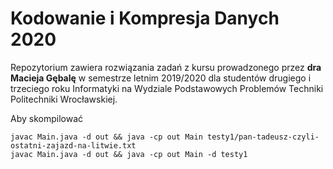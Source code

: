 # Kodowanie i Kompresja Danych 2020

Repozytorium zawiera rozwiązania zadań z kursu prowadzonego przez <b>dra Macieja Gębalę</b> w semestrze letnim 2019/2020 dla studentów drugiego i trzeciego roku Informatyki na Wydziale Podstawowych Problemów Techniki Politechniki Wrocławskiej.

Aby skompilować
```
javac Main.java -d out && java -cp out Main testy1/pan-tadeusz-czyli-ostatni-zajazd-na-litwie.txt
javac Main.java -d out && java -cp out Main -d testy1
```